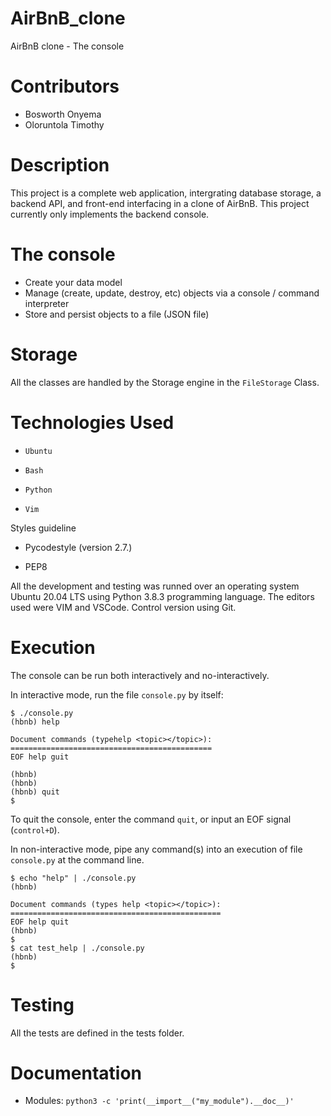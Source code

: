 
# AirBnB_clone
AirBnB clone - The console

# Contributors

* Bosworth Onyema
* Oloruntola Timothy

# Description
This project is a complete web application, intergrating database storage, a backend API, and front-end interfacing in a clone of AirBnB.
This project currently only implements the backend console.

# The console
* Create your data model
* Manage (create, update, destroy, etc) objects via a console / command interpreter
* Store and persist objects to a file (JSON file)

# Storage
All the classes are handled by the Storage engine in the `FileStorage` Class.

# Technologies Used

* `Ubuntu`

* `Bash`

* `Python`

* `Vim`

Styles guideline

* Pycodestyle (version 2.7.)

* PEP8

All the development and testing was runned over an operating system Ubuntu 20.04 LTS using Python 3.8.3 programming language. The editors used were VIM and VSCode. Control version using Git.

# Execution

The console can be run both interactively and no-interactively.

In interactive mode, run the file `console.py` by itself:

```
$ ./console.py
(hbnb) help

Document commands (typehelp <topic></topic>):
=============================================
EOF help guit

(hbnb)
(hbnb)
(hbnb) quit
$
```
To quit the console, enter the command `quit`, or input an EOF signal (`control+D`).

In non-interactive mode, pipe any command(s) into an execution of file `console.py` at the command line.

```
$ echo "help" | ./console.py
(hbnb)

Document commands (types help <topic></topic>):
===============================================
EOF help quit
(hbnb)
$
$ cat test_help | ./console.py
(hbnb)
$
```
# Testing

All the tests are defined in the tests folder.

# Documentation

* Modules:
`python3 -c 'print(__import__("my_module").__doc__)'`
